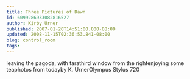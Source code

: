 ```yaml
---
title: Three Pictures of Dawn
id: 6099286933082816527
author: Kirby Urner
published: 2007-01-20T14:51:00.000-08:00
updated: 2008-11-15T02:36:53.841-08:00
blog: control_room
tags: 
---
```


[](https://blogger.googleusercontent.com/img/b/R29vZ2xl/AVvXsEjDWbY8lkakOsWtvOfulabzec1dIPNYsfBy5JwzDswUMLQ0oLmVafsDfmjBJjS92a3vJq5lrDtp1mlHoJopekdtTqiuZw0R-dPN_BQpXCayXVoiN2dqrf9RKoFIQEjGxJoo4QjF/s1600-h/dawnlake.jpg)leaving the pagoda, with tara[](https://blogger.googleusercontent.com/img/b/R29vZ2xl/AVvXsEjVKZgn3FfzuhvbvzFThgTiUgvLRKcG3iYMt-63rWc6Wo_7DKPWwkgG5ajGdPyEKway2fw_ciKmRX_iQrdnFLRLfsdVszXhrrXdjHUDGWJwy2ENQdmundhfDqQlUesIUVLwi0Hg/s1600-h/dawnhouse.jpg)third window from the right[](https://blogger.googleusercontent.com/img/b/R29vZ2xl/AVvXsEhGPMoJf-dEKZZliPVIecvXXMqQU7b36EbkGN1UQfdyb151Rx1YROfvylIYldo4mco0HTMeI0ZJweTUT4SBCffq7b_mUMnV4i8tBYDj9hdcK5iCUuYDzreGHWuldDDlJ-voKUeZ/s1600-h/dawntea.jpg)enjoying some teaphotos from todayby K. UrnerOlympus Stylus 720